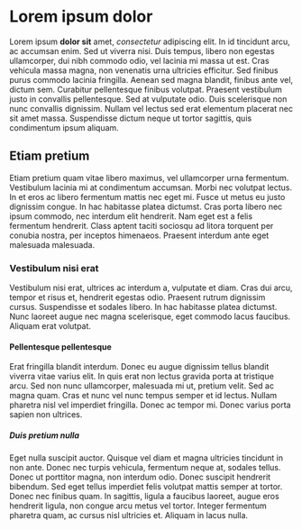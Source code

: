 # Lorem ipsum dolor

Lorem ipsum **dolor sit** amet, *consectetur* adipiscing elit. In id tincidunt arcu, ac accumsan enim. Sed ut viverra nisi. Duis tempus, libero non egestas ullamcorper, dui nibh commodo odio, vel lacinia mi massa ut est. Cras vehicula massa magna, non venenatis urna ultricies efficitur. Sed finibus purus commodo lacinia fringilla. Aenean sed magna blandit, finibus ante vel, dictum sem. Curabitur pellentesque finibus volutpat. Praesent vestibulum justo in convallis pellentesque. Sed at vulputate odio. Duis scelerisque non nunc convallis dignissim. Nullam vel lectus sed erat elementum placerat nec sit amet massa. Suspendisse dictum neque ut tortor sagittis, quis condimentum ipsum aliquam.


## Etiam pretium 

Etiam pretium quam vitae libero maximus, vel ullamcorper urna fermentum. Vestibulum lacinia mi at condimentum accumsan. Morbi nec volutpat lectus. In et eros ac libero fermentum mattis nec eget mi. Fusce ut metus eu justo dignissim congue. In hac habitasse platea dictumst. Cras porta libero nec ipsum commodo, nec interdum elit hendrerit. Nam eget est a felis fermentum hendrerit. Class aptent taciti sociosqu ad litora torquent per conubia nostra, per inceptos himenaeos. Praesent interdum ante eget malesuada malesuada.


### Vestibulum nisi erat

Vestibulum nisi erat, ultrices ac interdum a, vulputate et diam. Cras dui arcu, tempor et risus et, hendrerit egestas odio. Praesent rutrum dignissim cursus. Suspendisse et sodales libero. In hac habitasse platea dictumst. Nunc laoreet augue nec magna scelerisque, eget commodo lacus faucibus. Aliquam erat volutpat. 


#### Pellentesque pellentesque

Erat fringilla blandit interdum. Donec eu augue dignissim tellus blandit viverra vitae varius elit. In quis erat non lectus gravida porta at tristique arcu. Sed non nunc ullamcorper, malesuada mi ut, pretium velit. Sed ac magna quam. Cras et nunc vel nunc tempus semper et id lectus. Nullam pharetra nisl vel imperdiet fringilla. Donec ac tempor mi. Donec varius porta sapien non ultrices.


##### Duis pretium nulla

Eget nulla suscipit auctor. Quisque vel diam et magna ultricies tincidunt in non ante. Donec nec turpis vehicula, fermentum neque at, sodales tellus. Donec ut porttitor magna, non interdum odio. Donec suscipit hendrerit bibendum. Sed eget tellus imperdiet felis volutpat mattis semper at tortor. Donec nec finibus quam. In sagittis, ligula a faucibus laoreet, augue eros hendrerit ligula, non congue arcu metus vel tortor. Integer fermentum pharetra quam, ac cursus nisl ultricies et. Aliquam in lacus nulla.